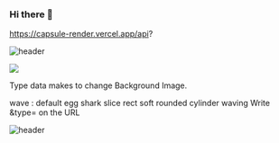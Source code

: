 ### Hi there 👋

<!--
**M-Java86/M-java86** is a ✨ _special_ ✨ repository because its `README.md` (this file) appears on your GitHub profile.

Here are some ideas to get you started:

- 🔭 I’m currently working on ...
- 🌱 I’m currently learning ...
- 👯 I’m looking to collaborate on ...
- 🤔 I’m looking for help with ...
- 💬 Ask me about ...
- 📫 How to reach me: ...
- 😄 Pronouns: ...
- ⚡ Fun fact: ...
-->



https://capsule-render.vercel.app/api?




![header](https://capsule-render.vercel.app/api?type=wave&color=auto&height=300&section=header&text=capsule%20render&fontSize=90)



<img src="https://capsule-render.vercel.app/api?type=wave&color=auto&height=300&section=header&text=capsule%20render&fontSize=90" />


Type data makes to change Background Image.

wave : default
egg
shark
slice
rect
soft
rounded
cylinder
waving
Write &type= on the URL

![header](https://capsule-render.vercel.app/api?type=slice)

